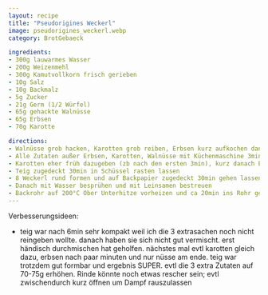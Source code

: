 ```yaml
---
layout: recipe
title: "Pseudorigines Weckerl"
image: pseudorigines_weckerl.webp
category: BrotGebaeck

ingredients:
- 300g lauwarmes Wasser
- 200g Weizenmehl
- 300g Kamutvollkorn frisch gerieben
- 10g Salz
- 10g Backmalz
- 5g Zucker
- 21g Germ (1/2 Würfel)
- 65g gehackte Walnüsse
- 65g Erbsen
- 70g Karotte

directions:
- Walnüsse grob hacken, Karotten grob reiben, Erbsen kurz aufkochen dann absieben.
- Alle Zutaten außer Erbsen, Karotten, Walnüsse mit Küchenmaschine 3min Stufe 2, dann 3min Stufe 3 kneten.
- Karotten eher früh dazugeben (zb nach den ersten 3min), kurz danach Erbsen, am Schluss Walnüsse und nochmal 30sek kneten zum Vermischen
- Teig zugedeckt 30min in Schüssel rasten lassen
- 8 Weckerl rund formen und auf Backpapier zugedeckt 30min gehen lassen
- Danach mit Wasser besprühen und mit Leinsamen bestreuen
- Backrohr auf 200°C Ober Unterhitze vorheizen und ca 20min ins Rohr geben
---
```


Verbesserungsideen:

- teig war nach 6min sehr kompakt weil ich die 3 extrasachen noch nicht reingeben wollte. danach haben sie sich nicht gut vermischt. erst händisch durchmischen hat geholfen. nächstes mal evtl karotten gleich dazu, erbsen nach paar minuten und nur nüsse am ende. teig war trotzdem gut formbar und ergebnis SUPER. evtl die 3 extra Zutaten auf 70-75g erhöhen. Rinde könnte noch etwas rescher sein; evtl zwischendurch kurz öffnen um Dampf rauszulassen